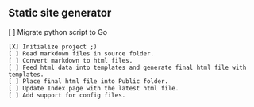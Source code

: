 ## Static site generator

[ ] Migrate python script to Go

	[X] Initialize project ;)
	[ ] Read markdown files in source folder.
	[ ] Convert markdown to html files.
	[ ] Feed html data into templates and generate final html file with templates.
	[ ] Place final html file into Public folder.
	[ ] Update Index page with the latest html file.
	[ ] Add support for config files.
